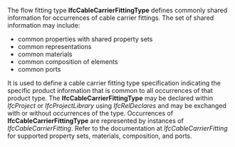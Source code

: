 The flow fitting type **IfcCableCarrierFittingType** defines commonly shared information for occurrences of cable carrier fittings. The set of shared information may include:

* common properties with shared property sets
* common representations
* common materials
* common composition of elements
* common ports

It is used to define a cable carrier fitting type specification indicating the specific product information that is common to all occurrences of that product type. The **IfcCableCarrierFittingType** may be declared within _IfcProject_ or _IfcProjectLibrary_ using _IfcRelDeclares_ and may be exchanged with or without occurrences of the type. Occurrences of **IfcCableCarrierFittingType** are represented by instances of _IfcCableCarrierFitting_. Refer to the documentation at _IfcCableCarrierFitting_ for supported property sets, materials, composition, and ports.